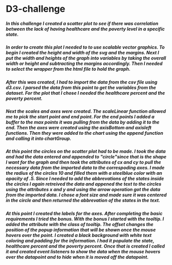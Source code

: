 # D3-challenge

##### In this challenge I created a scatter plot to see if there was correlation between the lack of having healthcare and the poverty level in a specific state. 

##### In order to create this plot I needed to to use scalable vector graphics. To begin I created the height and width of the svg and the margins. Next I put the width and heights of the graph into variables by taking the overall width or height and subtracting the margins accordingly. Then I needed to select the wrapper from the html file to hold the graph. 

##### After this was created, I had to import the data from the csv file using d3.csv. I parsed the data from this point to get the variables from the dataset. For the plot that I chose I needed the healthcare percent and the poverty percent.

##### Next the scales and axes were created. The scaleLinear function allowed me to pick the start point and end point. For the end points I added a buffer to the max points it was pulling from the data by adding it to the end. Then the axes were created using the axisBottom and axisleft functions. Then they were added to the chart using the append function and calling it into chartGroup.

##### At this point the circles on the scatter plot had to be made. I took the data and had the data entered and appended to "circle"since that is the shape I want for the graph and then took the attributes of cx and cy to pull the necessary data from the imported data to the correspoding axes. I made the radius of the circles 10 and filled them with a steelblue color with an opacity of .5. Since I needed to add the abbrevations of the states inside the circles I again retreived the data and appened the text to the circles using the attributes x and y and using the arrow operation got the data from the imported data. I chose a font size and made sure it was centered in the circle and then returned the abbrevation of the states in the text.

##### At this point I created the labels for the axes. After completing the basic requirements I tried the bonus. With the bonus I started with the tooltip. I added the attribute with the class of tooltip. The offset changes the position of the popup information that will be shown once the mouse hovers over the point. I created a black background with white text coloring and padding for the information. I had it populate the state, healthcare percent and the poverty percent. Once that is created I called it and created event listeners to show the data when the mouse hovers over the datapoint and to hide when it is moved off the datapoint.